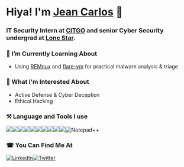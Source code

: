 # Hiya! I'm [Jean Carlos](https://www.linkedin.com/in/jajayerdis/) 👋

### IT Security Intern at [CITGO](https://www.citgo.com/) and senior Cyber Security undergrad at [Lone Star](https://www.lonestar.edu/index2.htm).

### 🌱 I’m Currently Learning About
- Using [REMnux](https://remnux.org/) and [flare-vm](https://github.com/mandiant/flare-vm) for practical malware analysis & triage 
  
### 🔎 What I'm Interested About
- Active Defense & Cyber Deception
- Ethical Hacking

### ⚒️ Language and Tools I use

<img src="https://img.shields.io/badge/Visual_Studio_Code-0078D4?style=for-the-badge&logo=visual%20studio%20code&logoColor=white" /><img src="https://img.shields.io/badge/Python-FFD43B?style=for-the-badge&logo=python&logoColor=blue" /><img src="https://img.shields.io/badge/Microsoft_Office-D83B01?style=for-the-badge&logo=microsoft-office&logoColor=white" /><img src="https://img.shields.io/badge/GitHub-100000?style=for-the-badge&logo=github&logoColor=white" /><img src="https://img.shields.io/badge/Windows-0078D6?style=for-the-badge&logo=windows&logoColor=white" /><img src="https://img.shields.io/badge/Linux-FCC624?style=for-the-badge&logo=linux&logoColor=black" /><img src="https://img.shields.io/badge/Arduino-00979D?style=for-the-badge&logo=Arduino&logoColor=white" /><img src="https://img.shields.io/badge/powershell-5391FE?style=for-the-badge&logo=powershell&logoColor=white" /><img src="https://img.shields.io/badge/VirtualBox-21416b?style=for-the-badge&logo=VirtualBox&logoColor=white" /><img src="https://img.shields.io/badge/Brave-FF1B2D?style=for-the-badge&logo=Brave&logoColor=white" />![Notepad++](https://img.shields.io/badge/Notepad++-90E59A.svg?style=for-the-badge&logo=notepad%2b%2b&logoColor=black)

### ☎ You Can Find Me At

[![LinkedIn](https://img.shields.io/badge/linkedin-%230077B5.svg?style=for-the-badge&logo=linkedin&logoColor=white)](https://www.linkedin.com/in/jajayerdis/)[![Twitter](https://img.shields.io/badge/Twitter-%231DA1F2.svg?style=for-the-badge&logo=Twitter&logoColor=white)](https://twitter.com/jajayerdis?lang=en)

